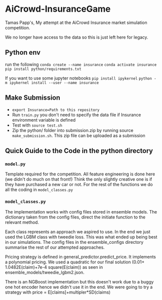 # AiCrowd-InsuranceGame

Tamas Papp's, My attempt at the AiCrowd Insurance market simulation competition.

We no longer have access to the data so this is just left here for legacy.

## Python env

run the following
`conda create --name insurance`
`conda activate insurance`
`pip install python/requirements.txt`

If you want to use some jupyter notebooks 
`pip install ipykernel`
`python -m ipykernel install --user --name insurance`


## Make Submission

- `export Insurance=Path to this repository`
- Run `train.py` you don't need to specify the data file if Insurance environment variable is defined
- Test with `source test.sh`
- Zip the python/ folder into submission.zip by running source `make_submission.sh`. This zip file can be uploaded as a submission


## Quick Guide to the Code in the python directory

### `model.py` 

Template required for the competition. All feature engineering is done here (we didn't do much on that front!)
Think the only slightly creative one is if they have purchased a new car or not.
For the rest of the functions we do all the coding in `model_classes.py`

### `model_classes.py`

The implementation works with config files stored in ensemble models. The dictionary taken from the config files, direct the initiate function to the relevant method.

Each class represents an approach we aspired to use. In the end we just used the LGBM class with tweedie loss. This was what ended up being best in our simulations. The config files in the ensemble_configs directory summarise the rest of our attempted approaches.

Pricing strategy is defined in general_predictor.predict_price. It implements a polynomial pricing. We used a quadratic for our final solution (0.01+ 1.0482E(claim)+7e-4 square(E(claim)) as seen in ensemble_models/tweedie_lgbm2.json.

There is an NGBoost implementation but this doesn't work due to a buggy one hot encoder hence we didn't use it in the end.
We were going to try a strategy with price = E[claims]+multipler*SD(claims)

